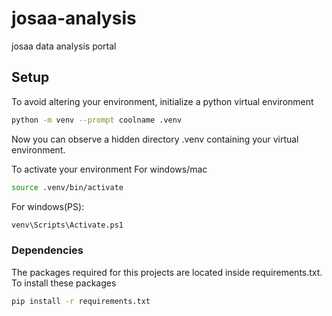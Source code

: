 # josaa-analysis
josaa data analysis portal

## Setup
To avoid altering your environment, initialize a python virtual environment
```bash
python -m venv --prompt coolname .venv
```
Now you can observe a hidden directory .venv containing your virtual environment.

To activate your environment
For windows/mac
```bash Linux/Mac
source .venv/bin/activate
```
For windows(PS):
```ps Windows(PS)
venv\Scripts\Activate.ps1
```

### Dependencies
The packages required for this projects are located inside requirements.txt. To install these packages
```bash
pip install -r requirements.txt
```
